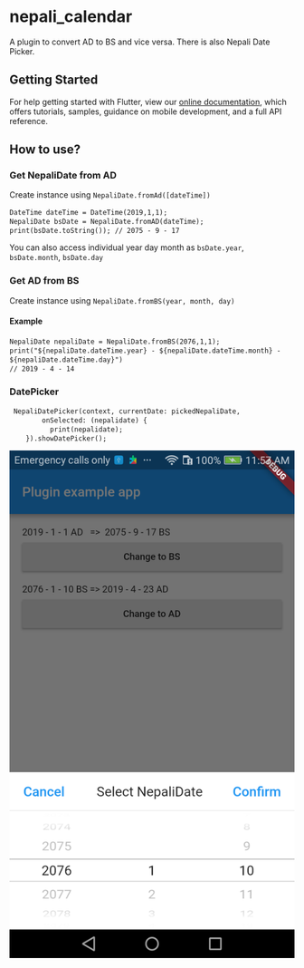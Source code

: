 # nepali_calendar

A plugin to convert AD to BS and vice versa. There is also Nepali Date Picker.
## Getting Started

For help getting started with Flutter, view our 
[online documentation](https://flutter.io/docs), which offers tutorials, 
samples, guidance on mobile development, and a full API reference.


## How to use?

### Get NepaliDate from AD
Create instance using `NepaliDate.fromAd([dateTime])`

```
DateTime dateTime = DateTime(2019,1,1);
NepaliDate bsDate = NepaliDate.fromAD(dateTime);
print(bsDate.toString()); // 2075 - 9 - 17
```

You can also access individual year day month as
`bsDate.year`, `bsDate.month`, `bsDate.day`

### Get AD from BS
Create instance using `NepaliDate.fromBS(year, month, day)`

#### Example
```
NepaliDate nepaliDate = NepaliDate.fromBS(2076,1,1);
print("${nepaliDate.dateTime.year} - ${nepaliDate.dateTime.month} - ${nepaliDate.dateTime.day}")
// 2019 - 4 - 14
```

### DatePicker

```
 NepaliDatePicker(context, currentDate: pickedNepaliDate,
        onSelected: (nepalidate) {
          print(nepalidate);
    }).showDatePicker();
```

![Date Picker Image](https://github.com/umuieme/flutter-nepali-calendar/blob/master/screenshots/date_picker_1.png)
